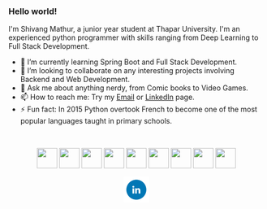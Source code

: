 ### Hello world!


I'm Shivang Mathur, a junior year student at Thapar University. I'm an experienced python programmer with skills ranging from Deep Learning to Full Stack Development.

- 🌱 I’m currently learning Spring Boot and Full Stack Development.
- 👯 I’m looking to collaborate on any interesting projects involving Backend and Web Development.
- 💬 Ask me about anything nerdy, from Comic books to Video Games.
- 📫 How to reach me: Try my [Email](shivang.mathur1@gmail.com) or [LinkedIn](https://www.linkedin.com/in/shivang-mathur-475185197/) page.
- ⚡ Fun fact: In 2015 Python overtook French to become one of the most popular languages taught in primary schools.

<br>
<p align="center">
  <img src="https://img.icons8.com/color/96/000000/python.png" height="40" width="40"/>
  <img src="https://www.vectorlogo.zone/logos/reactjs/reactjs-icon.svg" height="40" width="40"/>
  <img src="https://img.icons8.com/color/96/000000/c-plus-plus-logo.png" height="40" width="40"/>
  <img src="https://img.icons8.com/ios/50/ffffff/django.png" height="40" width="40"/>
  <img src="https://www.vectorlogo.zone/logos/postgresql/postgresql-icon.svg" height="40" width="40"/>
  <img src="https://www.vectorlogo.zone/logos/git-scm/git-scm-icon.svg" height="40" width="40"/>
  <img src="https://www.vectorlogo.zone/logos/springio/springio-icon.svg" height="40" width="40"/>
  <img src="https://www.vectorlogo.zone/logos/unity3d/unity3d-icon.svg" height="40" width="40"/>
  <img src="https://www.vectorlogo.zone/logos/linux/linux-icon.svg" height="40" width="40"/>
</p>

<!-- <p align="center">
  <img src="https://github-readme-stats.vercel.app/api?username=ShivangMathur1&show_icons=true&theme=nightowl" />
</p>
<br>
-->

<p align="center">
  <a href="https://www.linkedin.com/in/shivangmathur/">
    <img src="https://github.com/aritraroy/social-icons/blob/master/linkedin-icon.png?raw=true" height="50" width="50"/>
  </a>
</p>
